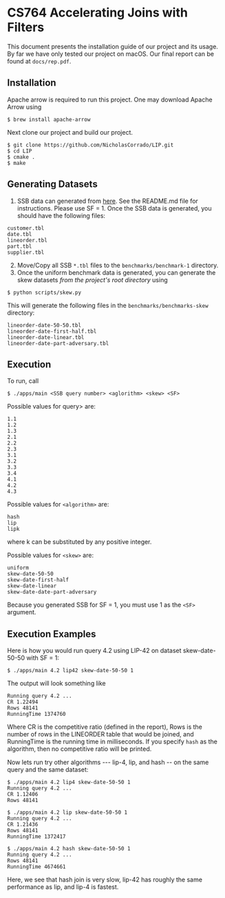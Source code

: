 # CS764 Accelerating Joins with Filters

This document presents the installation guide of our project and its usage. By far we have only tested our project on macOS.
Our final report can be found at `docs/rep.pdf`.

## Installation

Apache arrow is required to run this project. One may download Apache Arrow using

```
$ brew install apache-arrow
```

Next clone our project and build our project. 

```
$ git clone https://github.com/NicholasCorrado/LIP.git
$ cd LIP
$ cmake .
$ make
```
## Generating Datasets

1. SSB data can generated from [here](https://github.com/UWQuickstep/SQL-benchmark-data-generator/tree/master/ssbgen). See the README.md file for instructions. Please use SF = 1. Once the SSB data is generated, you should have the following files:
```
customer.tbl
date.tbl
lineorder.tbl
part.tbl
supplier.tbl
```
2. Move/Copy all SSB `*.tbl` files to the `benchmarks/benchmark-1` directory. 
3. Once the uniform benchmark data is generated, you can generate the skew datasets *from the project's root directory* using
```
$ python scripts/skew.py
```
This will generate the following files in the `benchmarks/benchmarks-skew` directory:

```
lineorder-date-50-50.tbl
lineorder-date-first-half.tbl
lineorder-date-linear.tbl
lineorder-date-part-adversary.tbl
```

## Execution
To run, call

```
$ ./apps/main <SSB query number> <aglorithm> <skew> <SF> 
```

Possible values for query> are:
  
```
1.1
1.2
1.3
2.1
2.2
2.3
3.1
3.2
3.3
3.4
4.1
4.2
4.3
```

Possible values for `<algorithm>` are:
  
```
hash
lip
lipk
```

where k can be substituted by any positive integer.

Possible values for `<skew>` are:

```
uniform
skew-date-50-50
skew-date-first-half
skew-date-linear
skew-date-date-part-adversary
```

Because you generated SSB for SF = 1, you must use 1 as the `<SF>` argument.

## Execution Examples

Here is how you would run query 4.2 using LIP-42 on dataset skew-date-50-50 with SF = 1:

```
$ ./apps/main 4.2 lip42 skew-date-50-50 1
```

The output will look something like 

```
Running query 4.2 ...
CR 1.22494
Rows 48141
RunningTime 1374760
```
Where CR is the competitive ratio (defined in the report), Rows is the number of rows in the LINEORDER table that would be joined, and RunningTime is the running time in milliseconds. If you specify `hash` as the algorithm, then no competitive ratio will be printed.

Now lets run try other algorithms --- lip-4, lip, and hash -- on the same query and the same dataset:

```
$ ./apps/main 4.2 lip4 skew-date-50-50 1
Running query 4.2 ...
CR 1.12406
Rows 48141

```
```
$ ./apps/main 4.2 lip skew-date-50-50 1
Running query 4.2 ...
CR 1.21436
Rows 48141
RunningTime 1372417
```

```
$ ./apps/main 4.2 hash skew-date-50-50 1
Running query 4.2 ...
Rows 48141
RunningTime 4674661
```

Here, we see that hash join is very slow, lip-42 has roughly the same performance as lip, and lip-4 is fastest.
